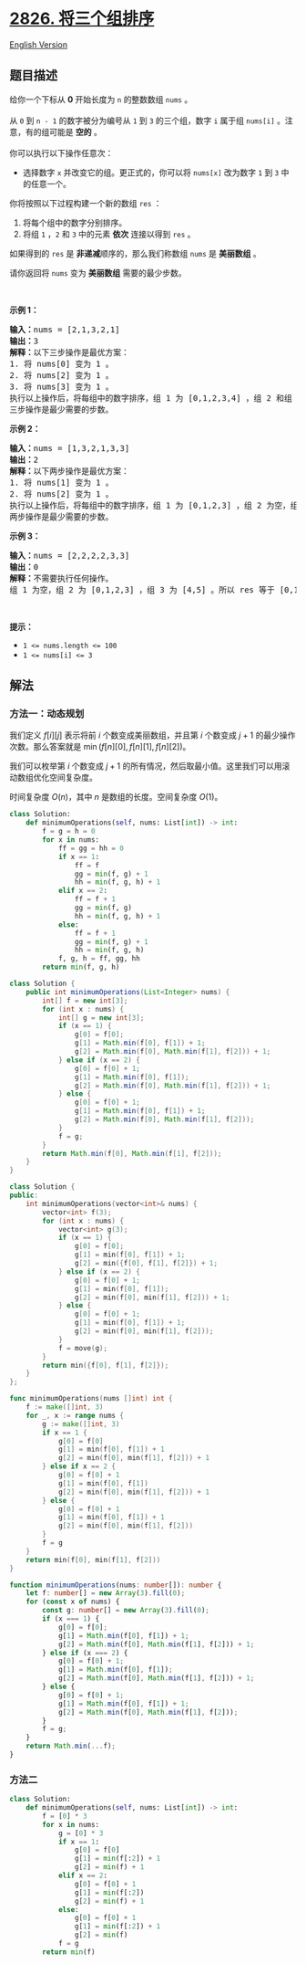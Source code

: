 # [2826. 将三个组排序](https://leetcode.cn/problems/sorting-three-groups)

[English Version](/solution/2800-2899/2826.Sorting%20Three%20Groups/README_EN.md)

<!-- tags:数组,二分查找,动态规划 -->

## 题目描述

<!-- 这里写题目描述 -->

<p>给你一个下标从 <strong>0</strong>&nbsp;开始长度为 <code>n</code>&nbsp;的整数数组&nbsp;<code>nums</code>&nbsp;。<br />
<br />
从&nbsp;<code>0</code>&nbsp;到&nbsp;<code>n - 1</code>&nbsp;的数字被分为编号从&nbsp;<code>1</code>&nbsp;到&nbsp;<code>3</code>&nbsp;的三个组，数字&nbsp;<code>i</code>&nbsp;属于组&nbsp;<code>nums[i]</code>&nbsp;。注意，有的组可能是&nbsp;<strong>空的</strong>&nbsp;。<br />
<br />
你可以执行以下操作任意次：</p>

<ul>
	<li>选择数字&nbsp;<code>x</code>&nbsp;并改变它的组。更正式的，你可以将&nbsp;<code>nums[x]</code>&nbsp;改为数字&nbsp;<code>1</code>&nbsp;到&nbsp;<code>3</code>&nbsp;中的任意一个。</li>
</ul>

<p>你将按照以下过程构建一个新的数组&nbsp;<code>res</code>&nbsp;：</p>

<ol>
	<li>将每个组中的数字分别排序。</li>
	<li>将组&nbsp;<code>1</code>&nbsp;，<code>2</code>&nbsp;和&nbsp;<code>3</code>&nbsp;中的元素&nbsp;<strong>依次</strong>&nbsp;连接以得到&nbsp;<code>res</code>&nbsp;。</li>
</ol>

<p>如果得到的&nbsp;<code>res</code>&nbsp;是 <strong>非递减</strong>顺序的，那么我们称数组&nbsp;<code>nums</code>&nbsp;是 <strong>美丽数组</strong>&nbsp;。</p>

<p>请你返回将<em>&nbsp;</em><code>nums</code>&nbsp;变为&nbsp;<strong>美丽数组</strong>&nbsp;需要的最少步数。</p>

<p>&nbsp;</p>

<p><strong class="example">示例 1：</strong></p>

<pre>
<b>输入：</b>nums = [2,1,3,2,1]
<b>输出：</b>3
<b>解释：</b>以下三步操作是最优方案：
1. 将 nums[0] 变为 1 。
2. 将 nums[2] 变为 1 。
3. 将 nums[3] 变为 1 。
执行以上操作后，将每组中的数字排序，组 1 为 [0,1,2,3,4] ，组 2 和组 3 都为空。所以 res 等于 [0,1,2,3,4] ，它是非递减顺序的。
三步操作是最少需要的步数。
</pre>

<p><strong class="example">示例 2：</strong></p>

<pre>
<b>输入：</b>nums = [1,3,2,1,3,3]
<b>输出：</b>2
<b>解释：</b>以下两步操作是最优方案：
1. 将 nums[1] 变为 1 。
2. 将 nums[2] 变为 1 。
执行以上操作后，将每组中的数字排序，组 1 为 [0,1,2,3] ，组 2 为空，组 3 为 [4,5] 。所以 res 等于 [0,1,2,3,4,5] ，它是非递减顺序的。
两步操作是最少需要的步数。
</pre>

<p><strong class="example">示例 3：</strong></p>

<pre>
<b>输入：</b>nums = [2,2,2,2,3,3]
<b>输出：</b>0
<b>解释：</b>不需要执行任何操作。
组 1 为空，组 2 为 [0,1,2,3] ，组 3 为 [4,5] 。所以 res 等于 [0,1,2,3,4,5] ，它是非递减顺序的。
</pre>

<p>&nbsp;</p>

<p><strong>提示：</strong></p>

<ul>
	<li><code>1 &lt;= nums.length &lt;= 100</code></li>
	<li><code>1 &lt;= nums[i] &lt;= 3</code></li>
</ul>

## 解法

### 方法一：动态规划

我们定义 $f[i][j]$ 表示将前 $i$ 个数变成美丽数组，并且第 $i$ 个数变成 $j+1$ 的最少操作次数。那么答案就是 $\min(f[n][0], f[n][1], f[n][2])$。

我们可以枚举第 $i$ 个数变成 $j+1$ 的所有情况，然后取最小值。这里我们可以用滚动数组优化空间复杂度。

时间复杂度 $O(n)$，其中 $n$ 是数组的长度。空间复杂度 $O(1)$。

<!-- tabs:start -->

```python
class Solution:
    def minimumOperations(self, nums: List[int]) -> int:
        f = g = h = 0
        for x in nums:
            ff = gg = hh = 0
            if x == 1:
                ff = f
                gg = min(f, g) + 1
                hh = min(f, g, h) + 1
            elif x == 2:
                ff = f + 1
                gg = min(f, g)
                hh = min(f, g, h) + 1
            else:
                ff = f + 1
                gg = min(f, g) + 1
                hh = min(f, g, h)
            f, g, h = ff, gg, hh
        return min(f, g, h)
```

```java
class Solution {
    public int minimumOperations(List<Integer> nums) {
        int[] f = new int[3];
        for (int x : nums) {
            int[] g = new int[3];
            if (x == 1) {
                g[0] = f[0];
                g[1] = Math.min(f[0], f[1]) + 1;
                g[2] = Math.min(f[0], Math.min(f[1], f[2])) + 1;
            } else if (x == 2) {
                g[0] = f[0] + 1;
                g[1] = Math.min(f[0], f[1]);
                g[2] = Math.min(f[0], Math.min(f[1], f[2])) + 1;
            } else {
                g[0] = f[0] + 1;
                g[1] = Math.min(f[0], f[1]) + 1;
                g[2] = Math.min(f[0], Math.min(f[1], f[2]));
            }
            f = g;
        }
        return Math.min(f[0], Math.min(f[1], f[2]));
    }
}
```

```cpp
class Solution {
public:
    int minimumOperations(vector<int>& nums) {
        vector<int> f(3);
        for (int x : nums) {
            vector<int> g(3);
            if (x == 1) {
                g[0] = f[0];
                g[1] = min(f[0], f[1]) + 1;
                g[2] = min({f[0], f[1], f[2]}) + 1;
            } else if (x == 2) {
                g[0] = f[0] + 1;
                g[1] = min(f[0], f[1]);
                g[2] = min(f[0], min(f[1], f[2])) + 1;
            } else {
                g[0] = f[0] + 1;
                g[1] = min(f[0], f[1]) + 1;
                g[2] = min(f[0], min(f[1], f[2]));
            }
            f = move(g);
        }
        return min({f[0], f[1], f[2]});
    }
};
```

```go
func minimumOperations(nums []int) int {
	f := make([]int, 3)
	for _, x := range nums {
		g := make([]int, 3)
		if x == 1 {
			g[0] = f[0]
			g[1] = min(f[0], f[1]) + 1
			g[2] = min(f[0], min(f[1], f[2])) + 1
		} else if x == 2 {
			g[0] = f[0] + 1
			g[1] = min(f[0], f[1])
			g[2] = min(f[0], min(f[1], f[2])) + 1
		} else {
			g[0] = f[0] + 1
			g[1] = min(f[0], f[1]) + 1
			g[2] = min(f[0], min(f[1], f[2]))
		}
		f = g
	}
	return min(f[0], min(f[1], f[2]))
}
```

```ts
function minimumOperations(nums: number[]): number {
    let f: number[] = new Array(3).fill(0);
    for (const x of nums) {
        const g: number[] = new Array(3).fill(0);
        if (x === 1) {
            g[0] = f[0];
            g[1] = Math.min(f[0], f[1]) + 1;
            g[2] = Math.min(f[0], Math.min(f[1], f[2])) + 1;
        } else if (x === 2) {
            g[0] = f[0] + 1;
            g[1] = Math.min(f[0], f[1]);
            g[2] = Math.min(f[0], Math.min(f[1], f[2])) + 1;
        } else {
            g[0] = f[0] + 1;
            g[1] = Math.min(f[0], f[1]) + 1;
            g[2] = Math.min(f[0], Math.min(f[1], f[2]));
        }
        f = g;
    }
    return Math.min(...f);
}
```

<!-- tabs:end -->

### 方法二

<!-- tabs:start -->

```python
class Solution:
    def minimumOperations(self, nums: List[int]) -> int:
        f = [0] * 3
        for x in nums:
            g = [0] * 3
            if x == 1:
                g[0] = f[0]
                g[1] = min(f[:2]) + 1
                g[2] = min(f) + 1
            elif x == 2:
                g[0] = f[0] + 1
                g[1] = min(f[:2])
                g[2] = min(f) + 1
            else:
                g[0] = f[0] + 1
                g[1] = min(f[:2]) + 1
                g[2] = min(f)
            f = g
        return min(f)
```

<!-- tabs:end -->

<!-- end -->
